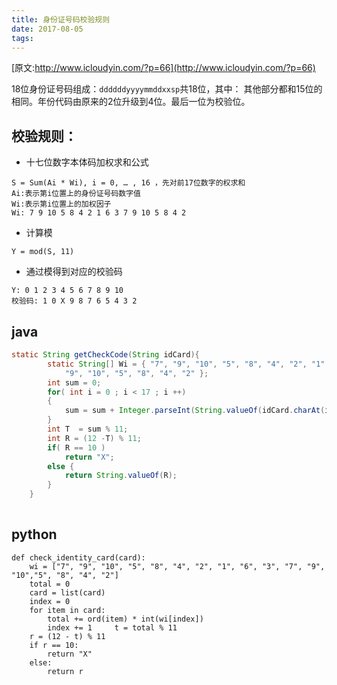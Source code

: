 ```yaml
---
title: 身份证号码校验规则
date: 2017-08-05
tags:
---
```


[原文:http://www.icloudyin.com/?p=66](http://www.icloudyin.com/?p=66)

18位身份证号码组成：```ddddddyyyymmddxxsp```共18位，其中：
其他部分都和15位的相同。年份代码由原来的2位升级到4位。最后一位为校验位。

## 校验规则：
- 十七位数字本体码加权求和公式
```
S = Sum(Ai * Wi), i = 0, … , 16 ，先对前17位数字的权求和
Ai:表示第i位置上的身份证号码数字值
Wi:表示第i位置上的加权因子
Wi: 7 9 10 5 8 4 2 1 6 3 7 9 10 5 8 4 2
```
- 计算模
```
Y = mod(S, 11)
```

- 通过模得到对应的校验码
```
Y: 0 1 2 3 4 5 6 7 8 9 10
校验码: 1 0 X 9 8 7 6 5 4 3 2
```

## java

```java
static String getCheckCode(String idCard){
        static String[] Wi = { "7", "9", "10", "5", "8", "4", "2", "1", "6", "3", "7",
            "9", "10", "5", "8", "4", "2" };
        int sum = 0;
        for( int i = 0 ; i < 17 ; i ++)
        {
            sum = sum + Integer.parseInt(String.valueOf(idCard.charAt(i))) * Integer.parseInt(String.valueOf(Wi[i]));
        }
        int T  = sum % 11;
        int R = (12 -T) % 11;
        if( R == 10 )
            return "X";
        else {
            return String.valueOf(R);
        }
    }
	
```


## python

    def check_identity_card(card):
        wi = ["7", "9", "10", "5", "8", "4", "2", "1", "6", "3", "7", "9", "10","5", "8", "4", "2"]
        total = 0
        card = list(card)
        index = 0
        for item in card:
            total += ord(item) * int(wi[index])
            index += 1     t = total % 11
        r = (12 - t) % 11
        if r == 10:
            return "X"
        else:
            return r
 

